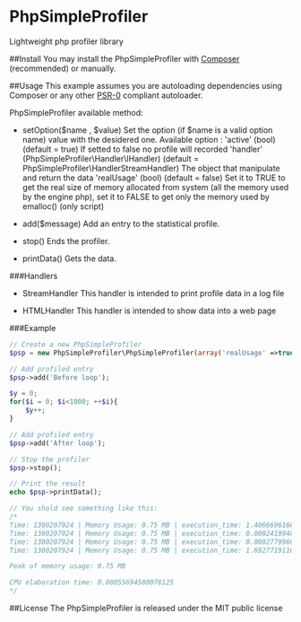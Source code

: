 PhpSimpleProfiler
=================

Lightweight php profiler library

##Install
You may install the PhpSimpleProfiler with [Composer](http://getcomposer.org/) (recommended) or manually.


##Usage
This example assumes you are autoloading dependencies using Composer or any other [PSR-0](https://github.com/php-fig/fig-standards/blob/master/accepted/PSR-0.md) compliant autoloader.

PhpSimpleProfiler available method:

- setOption($name , $value)
	Set the option (if $name is a valid option name) value with the desidered one.
	Available option : 
		'active' (bool) (default = true) If setted to false no profile will recorded 
		'handler' (PhpSimpleProfiler\Handler\IHandler) (default = PhpSimpleProfiler\HandlerStreamHandler) The object that manipulate and return the data
		'realUsage' (bool) (default = false) Set it to TRUE to get the real size of memory allocated from system (all the memory used by the engine php), set it to FALSE to get only the memory used by emalloc() (only script)
	
- add($message)
	Add an entry to the statistical profile.
	
- stop()
	Ends the profiler.
	
- printData()
	Gets the data.

	
###Handlers
- StreamHandler 
	This handler is intended to print profile data in a log file
		 
- HTMLHandler
	This handler is intended to show data into a web page



###Example
```php
// Create a new PhpSimpleProfiler
$psp = new PhpSimpleProfiler\PhpSimpleProfiler(array('realUsage' =>true));

// Add profiled entry
$psp->add('Before loop');

$y = 0;
for($i = 0; $i<1000; ++$i){
	$y++;	
}

// Add profiled entry
$psp->add('After loop');

// Stop the profiler
$psp->stop();

// Print the result
echo $psp->printData();

// You shold see something like this:
/*
Time: 1380207924 | Memory Usage: 0.75 MB | execution_time: 1.4066696166992E-5 | Info: Initial state
Time: 1380207924 | Memory Usage: 0.75 MB | execution_time: 0.00024199485778809 | Info: Before loop
Time: 1380207924 | Memory Usage: 0.75 MB | execution_time: 0.00027799606323242 | Info: After loop
Time: 1380207924 | Memory Usage: 0.75 MB | execution_time: 1.6927719116211E-5 | Info: Final state

Peak of memory usage: 0.75 MB

CPU elaboration time: 0.00055694580078125
*/


````




##License
The PhpSimpleProfiler is released under the MIT public license